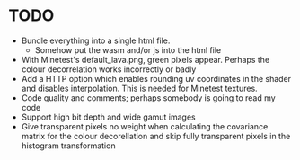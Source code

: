 # TODO

* Bundle everything into a single html file.
  * Somehow put the wasm and/or js into the html file
* With Minetest's default_lava.png, green pixels appear. Perhaps the colour
  decorrelation works incorrectly or badly
* Add a HTTP option which enables rounding uv coordinates in the shader and
  disables interpolation. This is needed for Minetest textures.
* Code quality and comments; perhaps somebody is going to read my code
* Support high bit depth and wide gamut images
* Give transparent pixels no weight when calculating the covariance matrix
  for the colour decorellation and skip fully transparent pixels in the
  histogram transformation
